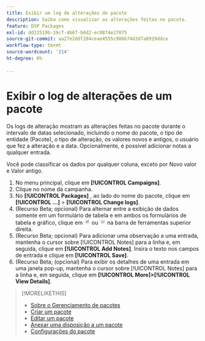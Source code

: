 ```yaml
---
title: Exibir um log de alterações de pacote
description: Saiba como visualizar as alterações feitas no pacote.
feature: DSP Packages
exl-id: dd33519b-19cf-4b6f-b6d2-ec0874e27075
source-git-commit: aa27e2ddf284ceae4555c986674d3d7a8919ddce
workflow-type: tm+mt
source-wordcount: '214'
ht-degree: 0%

---
```


# Exibir o log de alterações de um pacote

Os logs de alteração mostram as alterações feitas no pacote durante o intervalo de datas selecionado, incluindo o nome do pacote, o tipo de entidade (Pacote), o tipo de alteração, os valores novos e antigos, o usuário que fez a alteração e a data. Opcionalmente, é possível adicionar notas a qualquer entrada.

Você pode classificar os dados por qualquer coluna, exceto por Novo valor e Valor antigo.

1. No menu principal, clique em **[!UICONTROL Campaigns]**.
1. Clique no nome da campanha.
1. No **[!UICONTROL Packages]** , ao lado do nome do pacote, clique em  **[!UICONTROL ...]** > **[!UICONTROL Change logs]**.
1. (Recurso Beta; opcional) Para alternar entre a exibição de dados somente em um formulário de tabela e em ambos os formulários de tabela e gráfico, clique em ![Exibição de tabela e gráfico](/help/dsp/assets/table-plus-chart-view.png "Exibição de tabela e gráfico") ou ![Exibição em tabela](/help/dsp/assets/table-view.png "Exibição em tabela") na barra de ferramentas superior direita.
1. (Recurso Beta; opcional) Para adicionar uma observação a uma entrada, mantenha o cursor sobre [!UICONTROL Notes] para a linha e, em seguida, clique em **[!UICONTROL Add Notes]**. Insira o texto nos campos de entrada e clique em **[!UICONTROL Save]**.
1. (Recurso Beta; (opcional) Para exibir os detalhes de uma entrada em uma janela pop-up, mantenha o cursor sobre [!UICONTROL Notes] para a linha e, em seguida, clique em **[!UICONTROL More]>[!UICONTROL View Details]**.

>[!MORELIKETHIS]
>
>* [Sobre o Gerenciamento de pacotes](package-about.md)
>* [Criar um pacote](package-create.md)
>* [Editar um pacote](package-edit.md)
>* [Anexar uma disposição a um pacote](package-attach-placement.md)
>* [Configurações do pacote](package-settings.md)

